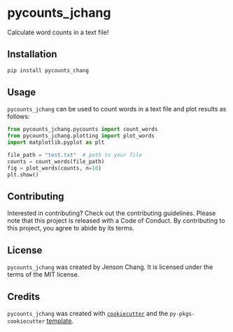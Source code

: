 # pycounts_jchang

Calculate word counts in a text file!

## Installation

```bash
pip install pycounts_chang
```

## Usage

`pycounts_jchang` can be used to count words in a text file and plot results
as follows:

```python
from pycounts_jchang.pycounts import count_words
from pycounts_jchang.plotting import plot_words
import matplotlib.pyplot as plt

file_path = "test.txt"  # path to your file
counts = count_words(file_path)
fig = plot_words(counts, n=10)
plt.show()
```

## Contributing

Interested in contributing? Check out the contributing guidelines. 
Please note that this project is released with a Code of Conduct. 
By contributing to this project, you agree to abide by its terms.

## License

`pycounts_jchang` was created by Jenson Chang. It is licensed under the terms
of the MIT license.

## Credits

`pycounts_jchang` was created with 
[`cookiecutter`](https://cookiecutter.readthedocs.io/en/latest/) and 
the `py-pkgs-cookiecutter` 
[template](https://github.com/py-pkgs/py-pkgs-cookiecutter).
